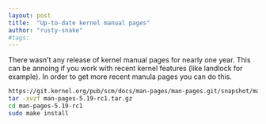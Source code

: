 ```yaml
---
layout: post
title:  "Up-to-date kernel manual pages"
author: "rusty-snake"
#tags:
---
```


There wasn't any release of kernel manual pages for nearly one year. This can be
annoing if you work with recent kernel features (like landlock for example). In
order to get more recent manula pages you can do this.

```bash
https://git.kernel.org/pub/scm/docs/man-pages/man-pages.git/snapshot/man-pages-5.19-rc1.tar.gz
tar -xvzf man-pages-5.19-rc1.tar.gz
cd man-pages-5.19-rc1
sudo make install
```
